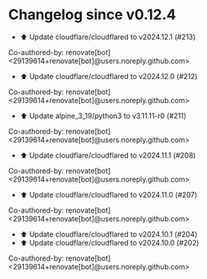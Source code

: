 # Changelog since v0.12.4
- ⬆️ Update cloudflare/cloudflared to v2024.12.1 (#213)

Co-authored-by: renovate[bot] <29139614+renovate[bot]@users.noreply.github.com> 
- ⬆️ Update cloudflare/cloudflared to v2024.12.0 (#212)

Co-authored-by: renovate[bot] <29139614+renovate[bot]@users.noreply.github.com> 
- ⬆️ Update alpine_3_19/python3 to v3.11.11-r0 (#211)

Co-authored-by: renovate[bot] <29139614+renovate[bot]@users.noreply.github.com> 
- ⬆️ Update cloudflare/cloudflared to v2024.11.1 (#208)

Co-authored-by: renovate[bot] <29139614+renovate[bot]@users.noreply.github.com> 
- ⬆️ Update cloudflare/cloudflared to v2024.11.0 (#207)

Co-authored-by: renovate[bot] <29139614+renovate[bot]@users.noreply.github.com> 
- ⬆️ Update cloudflare/cloudflared to v2024.10.1 (#204) 
- ⬆️ Update cloudflare/cloudflared to v2024.10.0 (#202)

Co-authored-by: renovate[bot] <29139614+renovate[bot]@users.noreply.github.com> 
